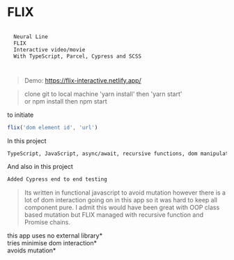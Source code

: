# FLIX

```sh

  Neural Line
  FLIX
  Interactive video/movie
  With TypeScript, Parcel, Cypress and SCSS

```

#

> Demo: https://flix-interactive.netlify.app/

> clone git to local machine 'yarn install' then 'yarn start' <br>
> or npm install then npm start

to initiate

```js
flix('dom element id', 'url')
```

In this project

```sh
TypeScript, JavaScript, async/await, recursive functions, dom manipulation, svg and css animation, pixel perfect ui design, css sass and also unit testing
```

And also in this project

```sh
Added Cypress end to end testing
```

> Its written in functional javascript to avoid mutation however there is a lot of dom interaction going on in this app so it was hard to keep all component pure. I admit this would have been great with OOP class based mutation but FLIX managed with recursive function and Promise chains.

this app uses no external library\* <br>
tries minimise dom interaction\*<br>
avoids mutation\*<br>

